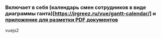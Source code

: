 ### Включает в себя (календарь смен сотрудников в виде диаграммы ганта)[https://jrgreez.ru/vue/gantt-calendar/] и [приложение для разметки PDF документов](https://jrgreez.ru/vue/pdfreader/)

vuejs2
